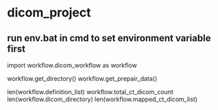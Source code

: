 # dicom_project
## run env.bat in cmd to set environment variable first

import workflow.dicom_workflow as workflow

workflow.get_directory()
workflow.get_prepair_data()

len(workflow.definition_list)
workflow.total_ct_dicom_count
len(workflow.dicom_directory)
len(workflow.mapped_ct_dicom_list)
